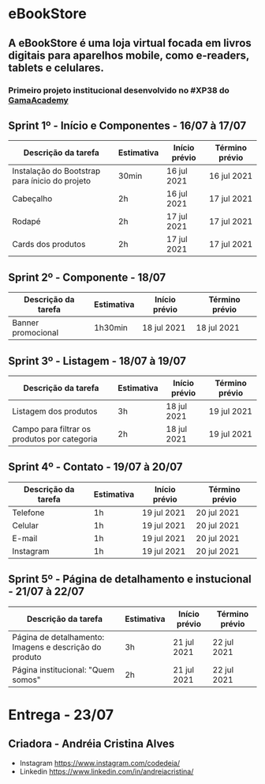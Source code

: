 # eBookStore
## A eBookStore é uma loja virtual focada em livros digitais para aparelhos mobile, como e-readers, tablets e celulares.

### Primeiro projeto institucional desenvolvido no #XP38 do [GamaAcademy](https://www.gama.academy/)


## Sprint 1º - Início e Componentes - 16/07 à 17/07

| Descrição da tarefa                            | Estimativa      | Início prévio | Término prévio
| --- | --- | --- | --- |
| Instalação do Bootstrap para ínicio do projeto | 30min           | 16 jul 2021   | 16 jul 2021
| Cabeçalho                                      | 2h              | 16 jul 2021   | 17 jul 2021
| Rodapé                                         | 2h              | 17 jul 2021   | 17 jul 2021
| Cards dos produtos                             | 2h              | 17 jul 2021   | 17 jul 2021

## Sprint 2º - Componente - 18/07

| Descrição da tarefa  | Estimativa      | Início prévio | Término prévio
| --- | --- | --- | --- |
| Banner promocional   | 1h30min         | 18 jul 2021   | 18 jul 2021
                                    

## Sprint 3º - Listagem - 18/07 à 19/07

| Descrição da tarefa                            | Estimativa      | Início prévio | Término prévio
| --- | --- | --- | --- |
| Listagem dos produtos                          | 3h              | 18 jul 2021   | 19 jul 2021
| Campo para filtrar os produtos por categoria   | 2h              | 18 jul 2021   | 19 jul 2021

## Sprint 4º - Contato - 19/07 à 20/07

| Descrição da tarefa | Estimativa      | Início prévio | Término prévio
| --- | --- | --- | --- |
| Telefone            | 1h              | 19 jul 2021   | 20 jul 2021
| Celular             | 1h              | 19 jul 2021   | 20 jul 2021
| E-mail              | 1h              | 19 jul 2021   | 20 jul 2021
| Instagram           | 1h              | 19 jul 2021   | 20 jul 2021

## Sprint 5º - Página de detalhamento e instucional - 21/07 à 22/07

| Descrição da tarefa                                    | Estimativa      | Início prévio | Término prévio
| --- | --- | --- | --- |
| Página de detalhamento: Imagens e descrição do produto | 3h              | 21 jul 2021   | 22 jul 2021
| Página institucional: "Quem somos"                     | 2h              | 21 jul 2021   | 22 jul 2021

#  Entrega - 23/07

## Criadora - Andréia Cristina Alves
* Instagram https://www.instagram.com/codedeia/
* Linkedin https://www.linkedin.com/in/andreiacristina/


